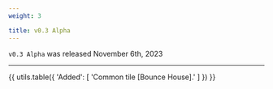 ```yaml
---
weight: 3

title: v0.3 Alpha
---
```


`v0.3 Alpha` was released November 6th, 2023

----

{{ utils.table({
    'Added': [
        'Common tile [Bounce House].'
    ]
}) }}